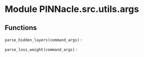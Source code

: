 # Module PINNacle.src.utils.args

## Functions

`parse_hidden_layers(command_args)`
:

`parse_loss_weight(command_args)`
:
